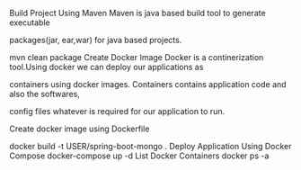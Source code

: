 Build Project Using Maven
Maven is java based build tool to generate executable

packages(jar, ear,war) for java based projects.

mvn clean package
Create Docker Image
Docker is a continerization tool.Using docker we can deploy our applications as

containers using docker images. Containers contains application code and also the softwares,

config files whatever is required for our application to run.

Create docker image using Dockerfile

docker build -t USER/spring-boot-mongo .
Deploy Application Using Docker Compose
docker-compose up -d 
List Docker Containers
docker ps -a
